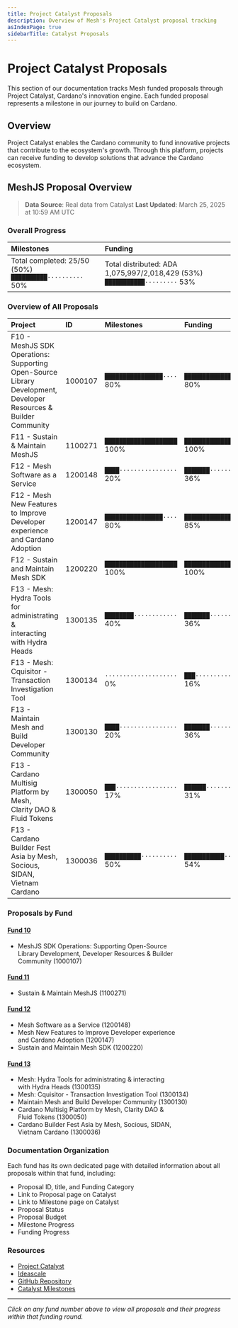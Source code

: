 ```yaml
---
title: Project Catalyst Proposals
description: Overview of Mesh's Project Catalyst proposal tracking
asIndexPage: true
sidebarTitle: Catalyst Proposals
---
```


# Project Catalyst Proposals

This section of our documentation tracks Mesh funded proposals through Project Catalyst, Cardano's innovation engine. Each funded proposal represents a milestone in our journey to build on Cardano.

## Overview

Project Catalyst enables the Cardano community to fund innovative projects that contribute to the ecosystem's growth. Through this platform, projects can receive funding to develop solutions that advance the Cardano ecosystem.

## MeshJS Proposal Overview

> **Data Source**: Real data from Catalyst
> **Last Updated**: March 25, 2025 at 10:59 AM UTC

### Overall Progress

| Milestones | Funding |
|:-----------|:--------|
| Total completed: 25/50 (50%)<br>`██████████··········` 50% | Total distributed: ADA 1,075,997/2,018,429 (53%)<br>`███████████·········` 53% |

### Overview of All Proposals

| Project | ID | Milestones | Funding |
|:--------|:---|:-----------|:--------|
| F10 - MeshJS SDK Operations: Supporting<br>Open-Source Library Development,<br>Developer Resources & Builder Community | 1000107 | `████████████████····` 80% | `████████████████····` 80% |
| F11 - Sustain & Maintain MeshJS | 1100271 | `████████████████████` 100% | `████████████████████` 100% |
| F12 - Mesh Software as a Service | 1200148 | `████················` 20% | `███████·············` 36% |
| F12 - Mesh New Features to Improve Developer<br>experience and Cardano Adoption | 1200147 | `████████████████····` 80% | `█████████████████···` 85% |
| F12 - Sustain and Maintain Mesh SDK | 1200220 | `████████████████████` 100% | `████████████████████` 100% |
| F13 - Mesh: Hydra Tools for administrating &<br>interacting with Hydra Heads | 1300135 | `████████············` 40% | `███████·············` 36% |
| F13 - Mesh: Cquisitor - Transaction<br>Investigation Tool | 1300134 | `····················` 0% | `███·················` 16% |
| F13 - Maintain Mesh and Build Developer<br>Community | 1300130 | `████················` 20% | `███████·············` 36% |
| F13 - Cardano Multisig Platform by Mesh,<br>Clarity DAO & Fluid Tokens | 1300050 | `███·················` 17% | `██████··············` 31% |
| F13 - Cardano Builder Fest Asia by Mesh,<br>Socious, SIDAN, Vietnam Cardano | 1300036 | `██████████··········` 50% | `███████████·········` 54% |

### Proposals by Fund

#### [Fund 10](/en/catalyst-proposals/0010)
- MeshJS SDK Operations: Supporting Open-Source<br>Library Development, Developer Resources & Builder<br>Community (1000107)

#### [Fund 11](/en/catalyst-proposals/0011)
- Sustain & Maintain MeshJS (1100271)

#### [Fund 12](/en/catalyst-proposals/0012)
- Mesh Software as a Service (1200148)
- Mesh New Features to Improve Developer experience<br>and Cardano Adoption (1200147)
- Sustain and Maintain Mesh SDK (1200220)

#### [Fund 13](/en/catalyst-proposals/0013)
- Mesh: Hydra Tools for administrating & interacting<br>with Hydra Heads (1300135)
- Mesh: Cquisitor - Transaction Investigation Tool (1300134)
- Maintain Mesh and Build Developer Community (1300130)
- Cardano Multisig Platform by Mesh, Clarity DAO &<br>Fluid Tokens (1300050)
- Cardano Builder Fest Asia by Mesh, Socious, SIDAN,<br>Vietnam Cardano (1300036)


### Documentation Organization

Each fund has its own dedicated page with detailed information about all proposals within that fund, including:

- Proposal ID, title, and Funding Category
- Link to Proposal page on Catalyst
- Link to Milestone page on Catalyst
- Proposal Status
- Proposal Budget
- Milestone Progress 
- Funding Progress

### Resources

- [Project Catalyst](https://projectcatalyst.io/)
- [Ideascale](https://cardano.ideascale.com/)
- [GitHub Repository](https://github.com/meshJS)
- [Catalyst Milestones](https://milestones.projectcatalyst.io/)

---

*Click on any fund number above to view all proposals and their progress within that funding round.*

